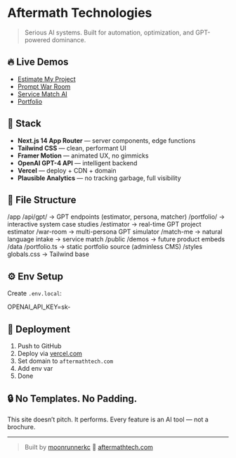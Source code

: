 # Aftermath Technologies

> Serious AI systems. Built for automation, optimization, and GPT-powered dominance.

## 🔥 Live Demos

- [Estimate My Project](https://aftermathtech.com/estimator)
- [Prompt War Room](https://aftermathtech.com/war-room)
- [Service Match AI](https://aftermathtech.com/match-me)
- [Portfolio](https://aftermathtech.com/portfolio)

## 🧠 Stack

- **Next.js 14 App Router** — server components, edge functions
- **Tailwind CSS** — clean, performant UI
- **Framer Motion** — animated UX, no gimmicks
- **OpenAI GPT-4 API** — intelligent backend
- **Vercel** — deploy + CDN + domain
- **Plausible Analytics** — no tracking garbage, full visibility

## 📁 File Structure

/app
/api/gpt/ → GPT endpoints (estimator, persona, matcher)
/portfolio/ → interactive system case studies
/estimator → real-time GPT project estimator
/war-room → multi-persona GPT simulator
/match-me → natural language intake → service match
/public
/demos → future product embeds
/data
/portfolio.ts → static portfolio source (adminless CMS)
/styles
globals.css → Tailwind base


## ⚙️ Env Setup

Create `.env.local`:

OPENAI_API_KEY=sk-<REDACTED>


## 🚀 Deployment

1. Push to GitHub
2. Deploy via [vercel.com](https://vercel.com)
3. Set domain to `aftermathtech.com`
4. Add env var
5. Done

## 🔒 No Templates. No Padding.

This site doesn’t pitch. It performs.
Every feature is an AI tool — not a brochure.

---

> Built by [moonrunnerkc](https://github.com/moonrunnerkc)
> 🔗 [aftermathtech.com](https://aftermathtech.com)
